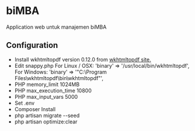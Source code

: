 # biMBA
Application web untuk manajemen biMBA

## Configuration
- Install wkhtmltopdf version 0.12.0 from [wkhtmltopdf site.](https://wkhtmltopdf.org/downloads.html)
- Edit snappy.php For Linux / OSX: 'binary' => '/usr/local/bin/wkhtmltopdf', For Windows: 'binary' => '"C:\Program Files\wkhtmltopdf\bin\wkhtmltopdf"',
- PHP memory_limit 1024MB
- PHP max_execution_time 10800
- PHP max_input_vars 5000
- Set .env
- Composer Install
- php artisan migrate --seed
- php artisan optimize:clear
